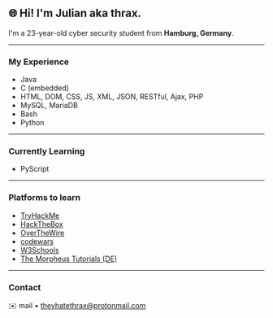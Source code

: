 ## 🌐 **Hi! I'm Julian aka thrax.**

I'm a 23-year-old cyber security student from **Hamburg, Germany**.

---

### My Experience

- Java
- C (embedded)
- HTML, DOM, CSS, JS, XML, JSON, RESTful, Ajax, PHP
- MySQL, MariaDB
- Bash
- Python

---

### Currently Learning

- PyScript

---

### Platforms to learn

- [TryHackMe](https://tryhackme.com/) 
- [HackTheBox](https://www.hackthebox.com/)
- [OverTheWire](https://overthewire.org/wargames/)
- [codewars](https://www.codewars.com/)
- [W3Schools](https://www.w3schools.com/)
- [The Morpheus Tutorials (DE)](https://www.youtube.com/c/TheMorpheus407)

---

### Contact

✉️ mail • [theyhatethrax@protonmail.com](mailto:theyhatethrax@protonmail.com)
